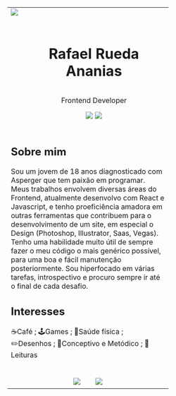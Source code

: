 <table align="left">
 <tr>
  <td> <img src="https://cdn.discordapp.com/attachments/769287623621214220/1069813363288326214/Frontend_Developer.png"/> </td>
 </tr>
 <tr>
  <td> 
   <div id="user-content-toc">
   <ul align="center">
   <summary>
   <h1 style="display: inline-block"> Rafael Rueda Ananias</h1>
   </summary>
   <summary>
   <p>Frontend Developer</p>
   </summary>
   
   <summary> 
   <a href="mailto:rafael.rued4@gmail.com"><img src="https://cdn.discordapp.com/attachments/769287623621214220/1069789108119019551/Button.png"/></a>
   <a href="https://www.linkedin.com/in/rafael-rueda-ananias/"><img src="https://cdn.discordapp.com/attachments/769287623621214220/1069789108307759224/Button_1.png" /></a>
   </summary>
   </ul>
   </div>
  </td>
 </tr>
  <td width="350px"> 
   <h2>Sobre mim </h2>
   <p>Sou um jovem de 18 anos diagnosticado com Asperger que tem paixão em programar. Meus trabalhos envolvem diversas áreas do Frontend, atualmente desenvolvo com React e Javascript, e tenho proeficiência amadora em outras ferramentas que contribuem para o desenvolvimento de um site, em especial o Design (Photoshop, Illustrator, Saas, Vegas). Tenho uma habilidade muito útil de sempre fazer o meu código o mais genérico possível, para uma boa e fácil manutenção posteriormente. Sou hiperfocado em várias tarefas, introspectivo e procuro sempre ir até o final de cada desafio. </p>
   <h2>Interesses </h2>
   <p>☕Café ; 🕹️Games ; 💪Saúde física ; ✏️Desenhos ; 🤑Conceptivo e Metódico ; 📖Leituras</p>
  </td>
 <tr>
  <td>
  &nbsp;
   <div align="center">
   <a href="https://github.com/Rafael-Rueda"><img src="https://cdn.discordapp.com/attachments/769287623621214220/1069802694186913892/GitHub_Icon.png" /></a>
   &nbsp;&nbsp;&nbsp;&nbsp;&nbsp;&nbsp;
   <a href="https://www.instagram.com/rafael_raru/"><img src="https://cdn.discordapp.com/attachments/769287623621214220/1069802694484693003/Instagram_Icon.png" /></a>
   </div>
  </td>
 </tr>
</table>
